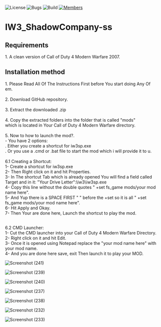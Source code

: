 ![License](https://img.shields.io/badge/license-BSD--3-orange) ![Bugs](https://img.shields.io/badge/bugs-0%20open-brightgreen) ![Build](https://img.shields.io/badge/Build-passing-brightgreen?logo=github) [![Members](https://img.shields.io/discord/750034898680807434?label=members&logo=discord&color=7289da)](https://discord.gg/CHZea8zvBG)


# IW3_ShadowCompany-ss

<h2>Requirements</h2>
1. A clean version of Call of Duty 4 Modern Warfare 2007.

<h2>Installation method</h2>
1. Please Read All Of The Instructions First before You start doing Any Of em.<br><br>
2. Download GitHub repository.<br><br>
3. Extract the downloaded .zip<br><br>
4. Copy the extracted folders into the folder that is called "mods"<br>which is located in Your Call of Duty 4 Modern Warfare directory.<br><br>
5. Now to how to launch the mod?.<br>
      - You have 2 options:<br>
      . Either you create a shortcut for iw3sp.exe<br>
      . Or you use a .cmd or .bat file to start the mod which i will provide it to u.<br><br>
6.1 Creating a Shortcut:<br>
1- Create a shortcut for iw3sp.exe<br>
2- Then Right click on it and hit Properties.<br>
3- In The shortcut Tab which is already opened You will find a field called Target and in it: "Your Drive Letter":\iw3\iw3sp.exe<br>
4- Copy this line without the double quotes " +set fs_game mods/your mod name here".<br>
5- And Yup there is a SPACE FIRST " " before the +set so it is all " +set fs_game mods/your mod name here".<br>
6- Hit Apply and Okay.<br>
7- Then Your are done here, Launch the shortcut to play the mod.<br><br>

6.2 CMD Launcher:<br>
1- Cut the CMD launcher into your Call of Duty 4 Modern Warfare Directory.<br>
2- Right click on it and hit Edit.<br>
3- Once it is opened using Notepad replace the "your mod name here" with your mod name.<br>
4- And you are done here save, exit Then launch it to play your MOD.<br>

![Screenshot (241)](https://github.com/user-attachments/assets/eac9b58d-4a31-463e-af74-244b2587870c)

![Screenshot (239)](https://github.com/user-attachments/assets/3927a7af-d505-44f0-820d-94d909dd79cd)

![Screenshot (240)](https://github.com/user-attachments/assets/a8f9e81f-e743-41ea-a6df-d544776ca83c)

![Screenshot (237)](https://github.com/user-attachments/assets/2f3210c1-d668-4fe3-a947-e892fc49c877)

![Screenshot (238)](https://github.com/user-attachments/assets/65730fbb-220b-47eb-882a-bdc657767d72)

![Screenshot (232)](https://github.com/user-attachments/assets/56189496-511c-4180-8be3-314383ee0d73)

![Screenshot (233)](https://github.com/user-attachments/assets/763b3b7f-d2db-4e40-8dc9-b0ad8a3481ca)
